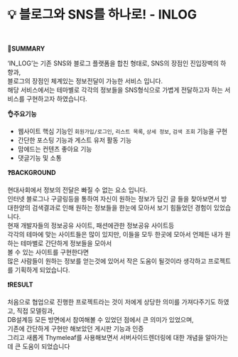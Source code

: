 # 💡 블로그와 SNS를 하나로! - INLOG
<br>

**📌SUMMARY**  

‘IN_LOG’는 기존 SNS와 블로그 플랫폼을 합친 형태로, SNS의 장점인 진입장벽의 하향과,   
블로그의 장점인 체계있는 정보전달이 가능한 서비스 입니다.  
해당 서비스에서는 테마별로 각각의 정보들을 SNS형식으로 가볍게 전달하고자 하는 서비스를 구현하고자 하였습니다.
  
**👌주요기능**

- 웹사이트 핵심 기능인 `회원가입/로그인`, `리스트 목록`, `상세 정보`, `검색 조회` 기능을 구현
- 간단한 포스팅 기능과 게스트 유저 활동 기능
- 맘에드는 컨텐츠 좋아요 기능
- 댓글기능 및 소통

**❓BACKGROUND**

현대사회에서 정보의 전달은 빠질 수 없는 요소 입니다.   
인터넷 블로그나 구글링등을 통하여 자신이 원하는 정보가 담긴 글 들을 찾아보면서
방대한양의 검색결과로 인해 원하는 정보들을 한눈에 모아서 보기 힘들었던 경험이 있었습니다.  
현재 개발자들의 정보공유 사이트, 패션에관한 정보공유 사이트등  
각각의 테마에 맞는 사이트들은 많이 있지만, 이들을 모두 한곳에 모아서 언제든 내가 원하는 테마별로 간단하게 정보들을 모아서  
볼 수 있는 사이트를 구현한다면  
많은 사람들이 원하는 정보를 얻는것에 있어서 작은 도움이 될것이라 생각하고 프로젝트를 기획하게 되었습니다.

**❗RESULT**

처음으로 협업으로 진행한 프로젝트라는 것이 저에게 상당한 의미를 가져다주기도 하였고, 직접 모델링과,   
DB설계등 모든 방면에서 참여해볼 수 있었던 점에서 큰 의미가 있었으며,  
기존에 간단하게 구현만 해보았던 게시판 기능과 인증  
그리고 새롭게 Thymeleaf를 사용해보면서 서버사이드렌더링에 대한 개념을 알아가는데 큰 도움이 되었습니다
